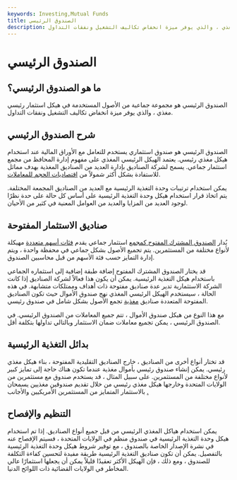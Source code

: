 ```yaml
---
keywords: Investing,Mutual Funds
title: الصندوق الرئيسي
description: الصندوق الرئيسي هو مجموعة جماعية من الأصول المستخدمة في هيكل استثمار رئيسي مغذي ، والذي يوفر ميزة انخفاض تكاليف التشغيل ونفقات التداول.
---
```


# الصندوق الرئيسي
## ما هو الصندوق الرئيسي؟

الصندوق الرئيسي هو مجموعة جماعية من الأصول المستخدمة في هيكل استثمار رئيسي مغذي ، والذي يوفر ميزة انخفاض تكاليف التشغيل ونفقات التداول.

## شرح الصندوق الرئيسي

الصندوق الرئيسي هو صندوق استثماري يستخدم للتعامل مع الأوراق المالية عند استخدام هيكل مغذي رئيسي. يعتمد الهيكل الرئيسي المغذي على مفهوم إدارة المحافظ من مجمع استثمار جماعي. يسمح لشركة الصناديق بإدارة العديد من الصناديق المغذية بهدف مماثل للاستفادة بشكل أكثر شمولاً من [اقتصاديات الحجم للمعاملات](/economiesofscale).

يمكن استخدام ترتيبات وحدة التغذية الرئيسية مع العديد من الصناديق المجمعة المختلفة. يتم اتخاذ قرار استخدام هيكل وحدة التغذية الرئيسية على أساس كل حالة على حدة نظرًا لوجود العديد من المزايا والعديد من العوامل المعنية في كثير من الأحيان.

## صناديق الاستثمار المفتوحة

يُدار [الصندوق المشترك المفتوح كمجمع](/open-endfund) استثمار جماعي يقدم [فئات أسهم متعددة](/share_class) مهيكلة لأنواع مختلفة من المستثمرين. يتم تجميع الأصول بشكل جماعي في محفظة واحدة ، ويتم إدارة التمايز حسب فئة الأسهم من قبل محاسبين الصندوق.

قد يختار الصندوق المشترك المفتوح إضافة طبقة إضافية إلى استثماره الجماعي باستخدام هيكل التغذية الرئيسية. يمكن أن يكون هذا فعالاً لشركة الصناديق إذا كانت الشركة الاستثمارية تدير عدة صناديق مفتوحة ذات أهداف وممتلكات متشابهة. في هذه الحالة ، سيستخدم الهيكل الرئيسي المغذي نهج صندوق الأموال حيث تكون الصناديق المفتوحة المتعددة صناديق [مغذية](/feederfund) تجمع الأصول بشكل شامل في صندوق رئيسي.

مع هذا النوع من هيكل صندوق الأموال ، تتم جميع المعاملات من الصندوق الرئيسي. في الصندوق الرئيسي ، يمكن تجميع معاملات ضمان الاستثمار وبالتالي تداولها بتكلفة أقل.

## بدائل التغذية الرئيسية

قد تختار أنواع أخرى من الصناديق ، خارج الصناديق التقليدية المفتوحة ، بناء هيكل مغذي رئيسي. يمكن إنشاء صندوق رئيسي بأموال مغذية عندما تكون هناك حاجة إلى تمايز كبير لأنواع مختلفة من المستثمرين. على سبيل المثال ، قد يستخدم صندوق مع مستثمرين من الولايات المتحدة وخارجها هيكل مغذي رئيسي من خلال تقديم صندوقين مغذيين يسمحان بالاستثمار المتمايز من المستثمرين الأمريكيين والأجانب [.](/offshore)

## التنظيم والإفصاح

يمكن استخدام هياكل المغذي الرئيسي من قبل جميع أنواع الصناديق. إذا تم استخدام هيكل وحدة التغذية الرئيسية في صندوق منظم في الولايات المتحدة ، فسيتم الإفصاح عنه في نشرة الإصدار الخاصة بالصندوق ، مع توفير شروط هيكل وحدة التغذية الرئيسية بالتفصيل. يمكن أن تكون صناديق التغذية الرئيسية طريقة مفيدة لتحسين كفاءة التكلفة للصندوق ، ومع ذلك ، فإن الهيكل الأكثر تعقيدًا قليلاً يمكن أن يجعلها استثمارًا عالي المخاطر في الولايات القضائية ذات اللوائح الدنيا.

